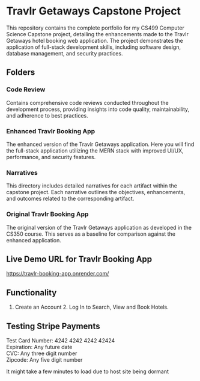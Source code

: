 # Travlr Getaways Capstone Project

This repository contains the complete portfolio for my CS499 Computer Science Capstone project, detailing the enhancements made to the Travlr Getaways hotel booking web application. The project demonstrates the application of full-stack development skills, including software design, database management, and security practices.

## Folders

### Code Review
Contains comprehensive code reviews conducted throughout the development process, providing insights into code quality, maintainability, and adherence to best practices.

### Enhanced Travlr Booking App
The enhanced version of the Travlr Getaways application. Here you will find the full-stack application utilizing the MERN stack with improved UI/UX, performance, and security features.

### Narratives
This directory includes detailed narratives for each artifact within the capstone project. Each narrative outlines the objectives, enhancements, and outcomes related to the corresponding artifact.

### Original Travlr Booking App
The original version of the Travlr Getaways application as developed in the CS350 course. This serves as a baseline for comparison against the enhanced application.

## Live Demo URL for Travlr Booking App 
https://travlr-booking-app.onrender.com/

## Functionality
1. Create an Account                                                                                                             2. Log In to Search, View and Book Hotels.                                                                                       

## Testing Stripe Payments
Test Card Number: 4242 4242 4242 42424                                                                                          
Expiration: Any future date                                                                                                     
CVC: Any three digit number                                                                                                      
Zipcode: Any five digit number                                                                                                   

It might take a few minutes to load due to host site being dormant

